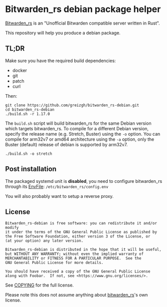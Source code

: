 # Bitwarden_rs debian package helper

[Bitwarden_rs](https://github.com/dani-garcia/bitwarden_rs) is an "Unofficial Bitwarden compatible server written in Rust".

This repository will help you produce a debian package.

## TL;DR

Make sure you have the required build dependencies:
* docker
* git
* patch
* curl

Then:

```
git clone https://github.com/greizgh/bitwarden_rs-debian.git
cd bitwarden_rs-debian
./build.sh -r 1.17.0
```

The `build.sh` script will build bitwarden_rs for the same Debian version which targets bitwarden_rs.
To compile for a different Debian version, specify the release name (e.g. Stretch, Buster) using the `-o` option. You can compile for arm32v7 or amd64 architecture using the `-a` option, only the Buster (default) release of debian is supported by arm32v7.

```
./build.sh -o stretch
```

## Post installation

The packaged systemd unit is **disabled**, you need to configure bitwarden_rs through its
[EnvFile](https://www.freedesktop.org/software/systemd/man/systemd.service.html#Command%20lines):
`/etc/bitwarden_rs/config.env`

You will also probably want to setup a reverse proxy.


## License

    Bitwarden_rs-debian is free software: you can redistribute it and/or modify
    it under the terms of the GNU General Public License as published by
    the Free Software Foundation, either version 3 of the License, or
    (at your option) any later version.

    Bitwarden_rs-debian is distributed in the hope that it will be useful,
    but WITHOUT ANY WARRANTY; without even the implied warranty of
    MERCHANTABILITY or FITNESS FOR A PARTICULAR PURPOSE.  See the
    GNU General Public License for more details.

    You should have received a copy of the GNU General Public License
    along with Foobar.  If not, see <https://www.gnu.org/licenses/>.

See [COPYING](./COPYING) for the full license.

Please note this does not assume anything about [bitwarden_rs](https://github.com/dani-garcia/bitwarden_rs)'s own license.
